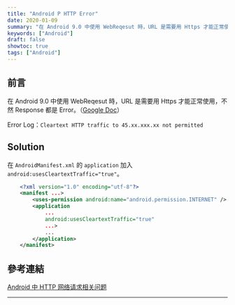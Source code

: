 ```yaml
---
title: "Android P HTTP Error"
date: 2020-01-09
summary: "在 Android 9.0 中使用 WebReqesut 時，URL 是需要用 Https 才能正常使用，不然 Response 都是 Error。"
keywords: ["Android"]
draft: false
showtoc: true
tags: ["Android"]
---
```


## 前言

在 Android 9.0 中使用 WebReqesut 時，URL 是需要用 Https 才能正常使用，不然 Response 都是 Error。（[Google Doc](https://developer.android.com/about/versions/pie/android-9.0-changes-28?hl=zh-cn#apache-p)）

Error Log：`Cleartext HTTP traffic to 45.xx.xxx.xx not permitted`

## Solution

在 `AndroidManifest.xml` 的 `application` 加入 `android:usesCleartextTraffic="true"`。

```xml
    <?xml version="1.0" encoding="utf-8"?>
    <manifest ...>
        <uses-permission android:name="android.permission.INTERNET" />
        <application
            ...
            android:usesCleartextTraffic="true"
            ...>
            ...
        </application>
    </manifest>
```

## 參考連結

[Android 中 HTTP 网络请求相关问题](https://michaelyb.top/2018/08/Android-HTTP/)

---
